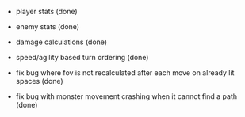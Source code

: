 * player stats (done)
* enemy stats (done)
* damage calculations (done)
* speed/agility based turn ordering (done)

* fix bug where fov is not recalculated after each move on already lit spaces (done)
* fix bug with monster movement crashing when it cannot find a path (done)
